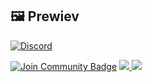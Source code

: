 ## 🖼 Prewiev
[![Discord](https://media.discordapp.net/attachments/1144393265752313906/1144393266029142157/image.png?width=335&height=314)](https://discord.gg/NC3NxVWKxk)


<a href="https://discord.gg/NC3NxVWKxk" target="_blank"><img src="https://img.shields.io/discord/1137868319806996581.svg?style=flat&label=Join%20Community&color=7289DA" alt="Join Community Badge"/></a>
<a href="https://www.youtube.com/@CodeNestt" target="_blank"><img src="https://img.shields.io/badge/@CodeNestt-FF0000?style=for-the-badge&logo=youtube&logoColor=white"/> </a>
<a href="https://codenest.tebex.io/" target="_blank"><img src="https://img.shields.io/badge/codenest.tebex.io-%5DE3E2.svg?&style=for-the-badge&logo=telegraph&logoColor=white"/> </a>